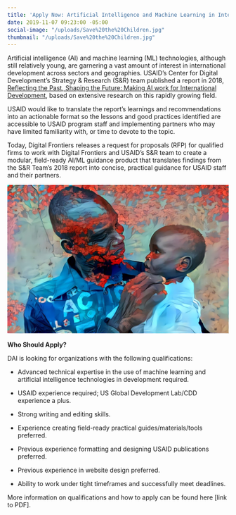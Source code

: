 ```yaml
---
title: 'Apply Now: Artificial Intelligence and Machine Learning in International Development'
date: 2019-11-07 09:23:00 -05:00
social-image: "/uploads/Save%20the%20Children.jpg"
thumbnail: "/uploads/Save%20the%20Children.jpg"
---
```


Artificial intelligence (AI) and machine learning (ML) technologies, although still relatively young, are garnering a vast amount of interest in international development across sectors and geographies. USAID’s Center for Digital Development’s Strategy & Research (S&R) team published a report in 2018, [Reflecting the Past, Shaping the Future: Making AI work for International Development](https://www.usaid.gov/digital-development/machine-learning/AI-ML-in-development), based on extensive research on this rapidly growing field.

USAID would like to translate the report’s learnings and recommendations into an actionable format so the lessons and good practices identified are accessible to USAID program staff and implementing partners who may have limited familiarity with, or time to devote to the topic.

Today, Digital Frontiers releases a request for proposals (RFP) for qualified firms to work with Digital Frontiers and USAID’s S&R team to create a modular, field-ready AI/ML guidance product that translates findings from the S&R Team’s 2018 report into concise, practical guidance for USAID staff and their partners.

![Save the Children.jpg](/uploads/Save%20the%20Children.jpg)

**Who Should Apply?**

DAI is looking for organizations with the following qualifications:

* Advanced technical expertise in the use of machine learning and artificial intelligence technologies in development required.

* USAID experience required; US Global Development Lab/CDD experience a plus.

* Strong writing and editing skills.

* Experience creating field-ready practical guides/materials/tools preferred.

* Previous experience formatting and designing USAID publications preferred.

* Previous experience in website design preferred.

* Ability to work under tight timeframes and successfully meet deadlines.

More information on qualifications and how to apply can be found here \[link to PDF\].